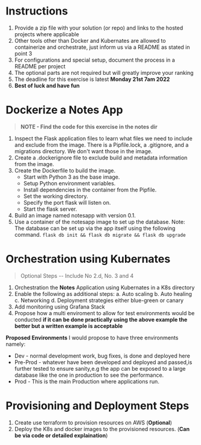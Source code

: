 # Instructions
1. Provide a zip file with your solution (or repo) and links to the hosted projects where applicable
2. Other tools other than Docker and Kubernates are allowed to containerize and orchestrate, just inform us via a README as stated in point 3
3. For configurations and special setup, document the process in a README per project
4. The optional parts are not required but will greatly improve your ranking
5. The deadline for this exercise is latest **Monday 21st 7am 2022**
6. **Best of luck and have fun**

# Dockerize a Notes App
>**NOTE - Find the code for this exercise in the notes dir**

1. Inspect the Flask application files to learn what files we need to include and exclude from the image. There is a Pipfile.lock, a .gitignore, and a migrations directory. We don't want those in the image.
2. Create a .dockerignore file to exclude build and metadata information from the image.
3. Create the Dockerfile to build the image.
     - Start with Python 3 as the base image.
     - Setup Python environment variables.
     - Install dependencies in the container from the Pipfile.
     - Set the working directory.
     - Specify the port flask will listen on.
     - Start the flask server.
4. Build an image named notesapp with version 0.1.
5. Use a container of the notesapp image to set up the database.
    Note: The database can be set up via the app itself using the following command.
    `flask db init && flask db migrate && flask db upgrade`

# Orchestration using Kubernates
>Optional Steps -- Include No 2.d, No. 3 and 4
1. Orchestration the **Notes** Application using Kubernates in a K8s directory
2. Enable the following as additional steps:
        a. Auto scaling
        b. Auto healing
        c. Networking
        d. Deployment strategies either blue-green or canary  
3. Add monitoring using Grafana Stack
4. Propose how a multi enviroment to allow for test environments would be conducted **if it can be done practically using the above example the better but a written example is acceptable**

**Proposed Environments**
I would propose to have three environments namely:
- Dev - normal development work, bug fixes, is done and deployed here
- Pre-Prod - whatever have been developed and deployed and passed,is further tested to ensure sanity,e.g the app can be exposed to a large database like the one in production to see the performance.
- Prod - This is the main Production where applications run.

# Provisioning and Deployment Steps

1. Create use terraform to provision resources on AWS (**Optional**)
2. Deploy the K8s and docker images to the provisioned resources. (**Can be via code or detailed explaination**)
